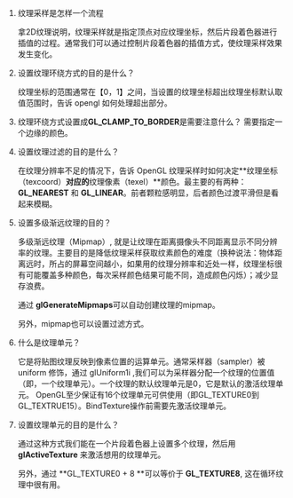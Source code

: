 1. 纹理采样是怎样一个流程

   拿2D纹理说明，纹理采样就是指定顶点对应纹理坐标，然后片段着色器进行插值的过程。通常我们可以通过控制片段着色器的插值方式，使纹理采样效果发生变化。
   
2. 设置纹理环绕方式的目的是什么？

   纹理坐标的范围通常在【0，1】之间，当设置的纹理坐标超出纹理坐标默认取值范围时，告诉 opengl 如何处理超出部分。

3. 纹理环绕方式设置成**GL_CLAMP_TO_BORDER**是需要注意什么？
   需要指定一个边缘的颜色。

4. 设置纹理过滤的目的是什么？

   在纹理分辨率不足的情况下，告诉 OpenGL 纹理采样时如何决定**纹理坐标（texcoord）**对应的**纹理像素（texel）**颜色。最主要的有两种：**GL_NEAREST** 和 **GL_LINEAR**。前者颗粒感明显，后者颜色过渡平滑但是看起来模糊。

5. 设置多级渐远纹理的目的？

   多级渐远纹理（Mipmap）, 就是让纹理在距离摄像头不同距离显示不同分辨率的纹理。主要目的是降低纹理采样获取纹素颜色的难度（换种说法：物体距离远时，所占的屏幕空间越小，如果用的纹理分辨率和近处一样，纹理坐标很有可能覆盖多种颜色，每次采样颜色结果可能不同，造成颜色闪烁）；减少显存浪费。

   通过 **glGenerateMipmaps**可以自动创建纹理的mipmap。

   另外，mipmap也可以设置过滤方式。

6. 什么是纹理单元？

   它是将贴图纹理反映到像素位置的运算单元。通常采样器（sampler）被 uniform 修饰，通过 glUniform1i ,我们可以为采样器分配一个纹理的位置值（即，一个纹理单元）。一个纹理的默认纹理单元是0，它是默认的激活纹理单元。 OpenGL至少保证有16个纹理单元可供使用（即GL_TEXTURE0到GL_TEXTRUE15）。BindTexture操作前需要先激活纹理单元。

7. 设置纹理单元的目的是什么？

   通过这种方式我们能在一个片段着色器上设置多个纹理，然后用 **glActiveTexture** 来激活想用的纹理单元。

   另外，通过 **GL_TEXTURE0 + 8 **可以等价于 **GL_TEXTURE8**, 这在循环纹理中很有用。
